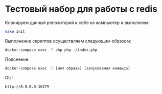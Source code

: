 # Тестовый набор для работы с redis

Клонируем данный репозиторий к себе на компьютер и выполняем:

```bash
make init
```

Выполнение скриптов осуществляем следующим образом:

```bash
docker-compose exec -T php php ./index.php
```

Пояснение

```bash
docker-compose exec -T [имя образа] [запускаемая команда]
```

GUI

```
http://0.0.0.0:16379
```